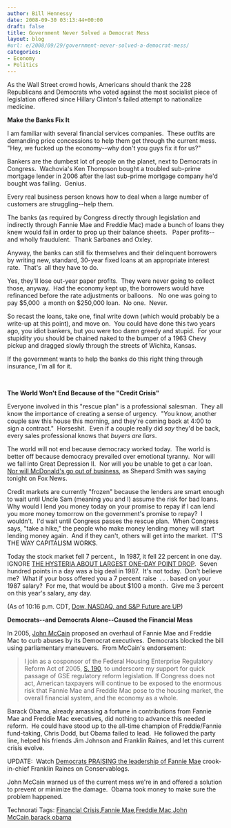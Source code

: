 ```yaml
---
author: Bill Hennessy
date: 2008-09-30 03:13:44+00:00
draft: false
title: Government Never Solved a Democrat Mess
layout: blog
#url: e/2008/09/29/government-never-solved-a-democrat-mess/
categories:
- Economy
- Politics
---
```


As the Wall Street crowd howls, Americans should thank the 228 Republicans and Democrats who voted against the most socialist piece of legislation offered since Hillary Clinton's failed attempt to nationalize medicine.

**Make the Banks Fix It**

I am familiar with several financial services companies.  These outfits are demanding price concessions to help them get through the current mess.  "Hey, we fucked up the economy--why don't you guys fix it for us?" 

Bankers are the dumbest lot of people on the planet, next to Democrats in Congress.  Wachovia's Ken Thompson bought a troubled sub-prime mortgage lender in 2006 after the last sub-prime mortgage company he'd bought was failing.  Genius. 

Every real business person knows how to deal when a large number of customers are struggling--help them.

The banks (as required by Congress directly through legislation and indirectly through Fannie Mae and Freddie Mac) made a bunch of loans they knew would fail in order to prop up their balance sheets.   Paper profits--and wholly fraudulent.  Thank Sarbanes and Oxley. 

Anyway, the banks can still fix themselves and their delinquent borrowers by writing new, standard, 30-year fixed loans at an appropriate interest rate.  That's  all they have to do. 

Yes, they'll lose out-year paper profits.  They were never going to collect those, anyway.  Had the economy kept up, the borrowers would have refinanced before the rate adjustments or balloons.   No one was going to pay $5,000  a month on $250,000 loan.  No one.  Never. 

So recast the loans, take one, final write down (which would probably be a write-up at this point), and move on.  You could have done this two years ago, you idiot bankers, but you were too damn greedy and stupid.  For your stupidity you should be chained naked to the bumper of a 1963 Chevy pickup and dragged slowly through the streets of Wichita, Kansas. 

If the government wants to help the banks do this right thing through insurance, I'm all for it. 

 

**The World Won't End Because of the "Credit Crisis"**

Everyone involved in this "rescue plan" is a professional salesman.  They all know the importance of creating a sense of urgency.  "You know, another couple saw this house this morning, and they're coming back at 4:00 to sign a contract."  Horseshit.  Even if a couple really did _say_ they'd be back, every sales professional knows that _buyers are liars_. 

The world will not end because democracy worked today.  The world is better off because democracy prevailed over emotional tyranny.  Nor will we fall into Great Depression II.  Nor will you be unable to get a car loan.  [Nor will McDonald's go out of business](https://michellemalkin.com/2008/09/30/lie-of-the-day-mcdonalds-cant-get-credit/), as Shepard Smith was saying tonight on Fox News. 

Credit markets are currently "frozen" because the lenders are smart enough to wait until Uncle Sam (meaning you and I) assume the risk for bad loans.  Why would I lend you money today on your promise to repay if I can lend you more money tomorrow on the government's promise to repay?  I wouldn't.  I'd wait until Congress passes the rescue plan.  When Congress says, "take a hike," the people who make money lending money will start lending money again.  And if they can't, others will get into the market.  IT'S THE WAY CAPITALISM WORKS. 

Today the stock market fell 7 percent.,  In 1987, it fell 22 percent in one day.  IGNORE [THE HYSTERIA ABOUT LARGEST ONE-DAY POINT DROP](https://michellemalkin.com/2008/09/29/some-perspective-for-the-chicken-littles/).  Seven hundred points in a day was a big deal in 1987.  It's not today.  Don't believe me?  What if your boss offered you a 7 percent raise  . . . based on your 1987 salary?  For me, that would be about $100 a month.  Give me 3 percent on this year's salary, any day. 

(As of 10:16 p.m. CDT, [Dow, NASDAQ, and S&P Future are UP](https://www.cnbc.com/id/17689937/site/14081545/))

**Democrats--and Democrats Alone--Caused the Financial Mess**

In 2005, [John McCain](https://www.govtrack.us/congress/record.xpd?id=109-s20060525-16&bill=s109-190) proposed an overhaul of Fannie Mae and Freddie Mac to curb abuses by its Democrat executives.  Democrats blocked the bill using parliamentary maneuvers.  From McCain's endorsement:


> I join as a cosponsor of the Federal Housing Enterprise Regulatory Reform Act of 2005, [S. 190](https://www.govtrack.us/congress/bill.xpd?bill=s109-190), to underscore my support for quick passage of GSE regulatory reform legislation. If Congress does not act, American taxpayers will continue to be exposed to the enormous risk that Fannie Mae and Freddie Mac pose to the housing market, the overall financial system, and the economy as a whole.


Barack Obama, already amassing a fortune in contributions from Fannie Mae and Freddie Mac executives, did nothing to advance this needed reform.  He could have stood up to the all-time champion of Freddie/Fannie fund-taking, Chris Dodd, but Obama failed to lead.  He followed the party line, helped his friends Jim Johnson and Franklin Raines, and let this current crisis evolve.

UPDATE:  Watch [Democrats PRAISING the leadership of Fannie Mae](https://conservablogs.com/bluecollarmuse/2008/09/29/new-video-of-dems-praising-soundness-of-freddie-and-fannie/) crook-in-chief Franklin Raines on Conservablogs.

John McCain warned us of the current mess we're in and offered a solution to prevent or minimize the damage.  Obama took money to make sure the problem happened.


Technorati Tags: [Financial Crisis](https://technorati.com/tags/Financial%20Crisis),[Fannie Mae](https://technorati.com/tags/Fannie%20Mae),[Freddie Mac](https://technorati.com/tags/Freddie%20Mac),[John McCain](https://technorati.com/tags/John%20McCain),[barack obama](https://technorati.com/tags/barack%20obama)

